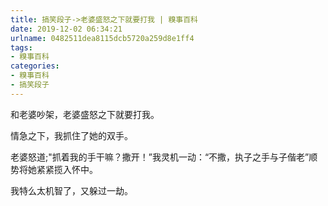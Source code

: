 ```yaml
---
title: 搞笑段子->老婆盛怒之下就要打我 | 糗事百科
date: 2019-12-02 06:34:21
urlname: 0482511dea8115dcb5720a259d8e1ff4
tags: 
- 糗事百科
categories:
- 糗事百科
- 搞笑段子
---
```

和老婆吵架，老婆盛怒之下就要打我。

情急之下，我抓住了她的双手。

老婆怒道;"抓着我的手干嘛？撒开！”我灵机一动：“不撒，执子之手与子偕老”顺势将她紧紧揽入怀中。

我特么太机智了，又躲过一劫。


